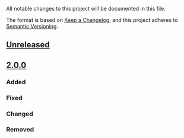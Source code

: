 All notable changes to this project will be documented in this file.

The format is based on [Keep a Changelog](https://keepachangelog.com/en/1.0.0/),
and this project adheres to [Semantic Versioning](https://semver.org/spec/v2.0.0.html).

## [Unreleased]

## [2.0.0]

### Added

### Fixed

### Changed

### Removed

[unreleased]: https://dev.azure.com/csiseg/IMG/_git/terraform-csi-aks-nodepool/branchCompare?baseVersion=GT2.0.0&targetVersion=GBmain 
[2.0.0]: https://dev.azure.com/csiseg/IMG/_git/terraform-csi-aks-nodepool?version=GT2.0.0 
